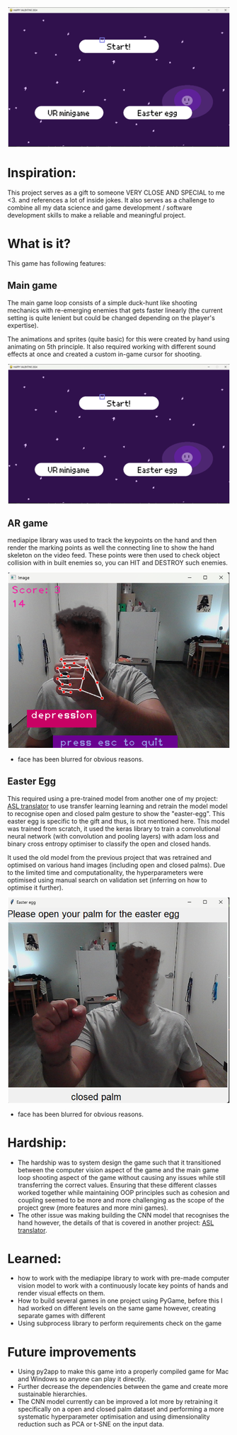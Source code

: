 <center><img src="./images/Screenshot_1.png" alt="drawing" width="500"/></center>

# Inspiration: 
This project serves as a gift to someone VERY CLOSE AND SPECIAL to me <3. and references a lot of inside jokes. It also serves as a challenge to combine all my data science and game development / software development skills to make a reliable and meaningful project.

# What is it?
This game has following features:

## Main game
The main game loop consists of a simple duck-hunt like shooting mechanics with re-emerging enemies that gets faster linearly (the current setting is quite lenient but could be changed depending on the player's expertise). 
  
The animations and sprites (quite basic) for this were created by hand using animating on 5th principle. It also required working with different sound effects at once and created a custom in-game cursor for shooting.

<center><img src="./images/Screenshot_1.png" alt="drawing" width="500"/></center>

## AR game
mediapipe library was used to track the keypoints on the hand and then render the marking points as well the connecting line to show the hand skeleton on the video feed. These points were then used to check object collision with in built enemies so, you can HIT and DESTROY such enemies.
<center><img src="./images/Screenshot_3.png" alt="drawing" width="500"/></center>

- face has been blurred for obvious reasons.

## Easter Egg
This required using a pre-trained model from another one of my project:  [ASL translator](https://github.com/PUSH-YA/NWHacks2024_final_app) to use transfer learning learning and retrain the model model to recognise open and closed palm gesture to show the "easter-egg". This easter egg is specific to the gift and thus, is not mentioned here. This model was trained from scratch, it used the keras library to train a convolutional neural network (with convolution and pooling layers) with adam loss and binary cross entropy optimiser to classify the open and closed hands. 

It used the old model from the previous project that was retrained and optimised on various hand images (including open and closed palms). Due to the limited time and computationality, the hyperparameters were optimised using manual search on validation set (inferring on how to optimise it further).

<center><img src="./images/Screenshot_4.png" alt="drawing" width="500"/></center>

- face has been blurred for obvious reasons.

# Hardship:
- The hardship was to system design the game such that it transitioned between the computer vision aspect of the game and the main game loop shooting aspect of the game without causing any issues while still transferring the correct values. Ensuring that these different classes worked together while maintaining OOP principles such as cohesion and coupling seemed to be more and more challenging as the scope of the project grew (more features and more mini games).
- The other issue was making building the CNN model that recognises the hand however, the details of that is covered in another project: [ASL translator](https://github.com/PUSH-YA/NWHacks2024_final_app).

# Learned:
- how to work with the mediapipe library to work with pre-made computer vision model to work with a continuously locate key points of hands and render visual effects on them. 
- How to build several games in one project using PyGame, before this I had worked on different levels on the same game however, creating separate games with different 
- Using subprocess library to perform requirements check on the game 

# Future improvements
- Using py2app to make this game into a properly compiled game for Mac and Windows so anyone can play it directly.
- Further decrease the dependencies between the game and create more sustainable hierarchies. 
- The CNN model currently can be improved a lot more by retraining it specifically on a open and closed palm dataset and performing a more systematic hyperparameter optimisation and using dimensionality reduction such as PCA or t-SNE on the input data.